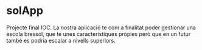 # solApp
Projecte final IOC. La nostra aplicació te com a finalitat poder gestionar una escola bressol, que te unes característiques pròpies però que en un futur també es podria escalar a nivells superiors.
